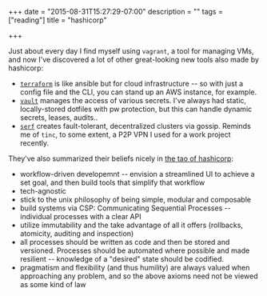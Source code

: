 +++
date = "2015-08-31T15:27:29-07:00"
description = ""
tags = ["reading"]
title = "hashicorp"

+++

Just about every day I find myself using `vagrant`, a tool for managing VMs,
and now I've discovered a lot of other great-looking new tools also made by hashicorp:

* [`terraform`](terraform.io) is like ansible but for cloud infrastructure --
so with just a config file and the CLI, you can stand up an AWS instance, for example.
* [`vault`](vaultproject.io) manages the access of various secrets.
I've always had static, locally-stored dotfiles with pw protection,
but this can handle dynamic secrets, leases, audits..
* [`serf`](serfdom.io) creates fault-tolerant, decentralized clusters via gossip.
Reminds me of `tinc`, to some extent, a P2P VPN I used for a work project recently.

They've also summarized their beliefs nicely in
[the tao of hashicorp](https://hashicorp.com/blog/tao-of-hashicorp.html):

* workflow-driven developemnt -- envision a streamlined UI to achieve a set goal,
and then build tools that simplify that workflow
* tech-agnostic
* stick to the unix philosophy of being simple, modular and composable
* build systems via CSP: Communicating Sequential Processes --
individual processes with a clear API
* utilize immutability and the take advantage of all it offers
(rollbacks, atomicity, auditing and inspection)
* all processes should be written as code and then be stored and versioned.
Processes should be automated where possible
and made resilient -- knowledge of a "desired" state should be codified.
* pragmatism and flexibility (and thus humility)
are always valued when approaching any problem,
and so the above axioms need not be viewed as some kind of law

